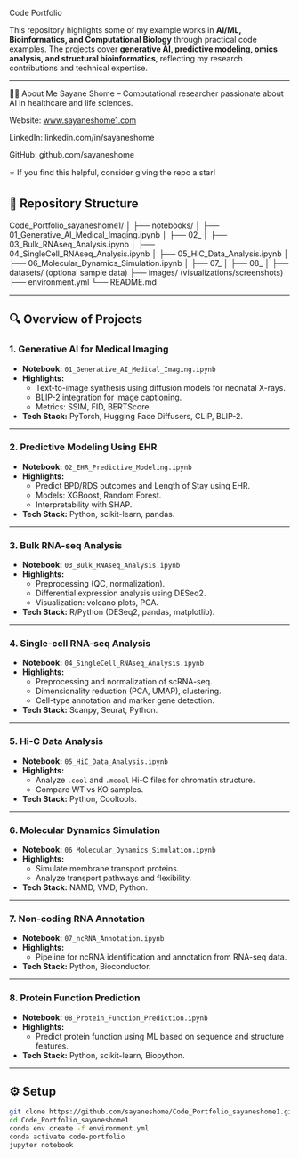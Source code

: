 Code Portfolio

This repository highlights some of my example works in **AI/ML, Bioinformatics, and Computational Biology** through practical code examples. The projects cover **generative AI, predictive modeling, omics analysis, and structural bioinformatics**, reflecting my research contributions and technical expertise.

---

👩‍💻 About Me
Sayane Shome – Computational researcher passionate about AI in healthcare and life sciences.

Website: www.sayaneshome1.com

LinkedIn: linkedin.com/in/sayaneshome

GitHub: github.com/sayaneshome

⭐ If you find this helpful, consider giving the repo a star!

## 📂 Repository Structure
Code_Portfolio_sayaneshome1/
│
├── notebooks/
│ ├── 01_Generative_AI_Medical_Imaging.ipynb
│ ├── 02_
│ ├── 03_Bulk_RNAseq_Analysis.ipynb
│ ├── 04_SingleCell_RNAseq_Analysis.ipynb
│ ├── 05_HiC_Data_Analysis.ipynb
│ ├── 06_Molecular_Dynamics_Simulation.ipynb
│ ├── 07_
│ ├── 08_
│
├── datasets/ (optional sample data)
├── images/ (visualizations/screenshots)
├── environment.yml
└── README.md


---

## 🔍 Overview of Projects

### **1. Generative AI for Medical Imaging**
- **Notebook:** `01_Generative_AI_Medical_Imaging.ipynb`
- **Highlights:**  
  - Text-to-image synthesis using diffusion models for neonatal X-rays.  
  - BLIP-2 integration for image captioning.  
  - Metrics: SSIM, FID, BERTScore.  
- **Tech Stack:** PyTorch, Hugging Face Diffusers, CLIP, BLIP-2.

---

### **2. Predictive Modeling Using EHR**
- **Notebook:** `02_EHR_Predictive_Modeling.ipynb`
- **Highlights:**  
  - Predict BPD/RDS outcomes and Length of Stay using EHR.  
  - Models: XGBoost, Random Forest.  
  - Interpretability with SHAP.  
- **Tech Stack:** Python, scikit-learn, pandas.

---

### **3. Bulk RNA-seq Analysis**
- **Notebook:** `03_Bulk_RNAseq_Analysis.ipynb`
- **Highlights:**  
  - Preprocessing (QC, normalization).  
  - Differential expression analysis using DESeq2.  
  - Visualization: volcano plots, PCA.  
- **Tech Stack:** R/Python (DESeq2, pandas, matplotlib).

---

### **4. Single-cell RNA-seq Analysis**
- **Notebook:** `04_SingleCell_RNAseq_Analysis.ipynb`
- **Highlights:**  
  - Preprocessing and normalization of scRNA-seq.  
  - Dimensionality reduction (PCA, UMAP), clustering.  
  - Cell-type annotation and marker gene detection.  
- **Tech Stack:** Scanpy, Seurat, Python.

---

### **5. Hi-C Data Analysis**
- **Notebook:** `05_HiC_Data_Analysis.ipynb`
- **Highlights:**  
  - Analyze `.cool` and `.mcool` Hi-C files for chromatin structure.  
  - Compare WT vs KO samples.  
- **Tech Stack:** Python, Cooltools.

---

### **6. Molecular Dynamics Simulation**
- **Notebook:** `06_Molecular_Dynamics_Simulation.ipynb`
- **Highlights:**  
  - Simulate membrane transport proteins.  
  - Analyze transport pathways and flexibility.  
- **Tech Stack:** NAMD, VMD, Python.

---

### **7. Non-coding RNA Annotation**
- **Notebook:** `07_ncRNA_Annotation.ipynb`
- **Highlights:**  
  - Pipeline for ncRNA identification and annotation from RNA-seq data.  
- **Tech Stack:** Python, Bioconductor.

---

### **8. Protein Function Prediction**
- **Notebook:** `08_Protein_Function_Prediction.ipynb`
- **Highlights:**  
  - Predict protein function using ML based on sequence and structure features.  
- **Tech Stack:** Python, scikit-learn, Biopython.

---

## ⚙️ Setup
```bash
git clone https://github.com/sayaneshome/Code_Portfolio_sayaneshome1.git
cd Code_Portfolio_sayaneshome1
conda env create -f environment.yml
conda activate code-portfolio
jupyter notebook

